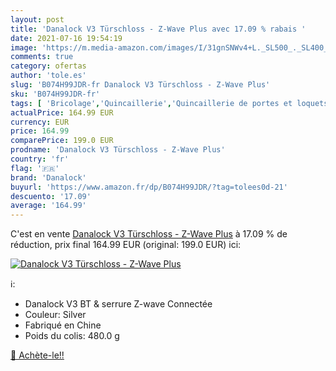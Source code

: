 ```yaml
---
layout: post
title: 'Danalock V3 Türschloss - Z-Wave Plus avec 17.09 % rabais '
date: 2021-07-16 19:54:19
image: 'https://m.media-amazon.com/images/I/31gnSNWv4+L._SL500_._SL400_.jpg'
comments: true
category: ofertas
author: 'tole.es'
slug: 'B074H99JDR-fr Danalock V3 Türschloss - Z-Wave Plus'
sku: 'B074H99JDR-fr'
tags: [ 'Bricolage','Quincaillerie','Quincaillerie de portes et loquets','Sécurité','danalock', ]
actualPrice: 164.99 EUR
currency: EUR
price: 164.99
comparePrice: 199.0 EUR
prodname: 'Danalock V3 Türschloss - Z-Wave Plus'
country: 'fr'
flag: '🇫🇷'
brand: 'Danalock'
buyurl: 'https://www.amazon.fr/dp/B074H99JDR/?tag=tolees0d-21'
descuento: '17.09'
average: '164.99'
---
```


C'est en vente [Danalock V3 Türschloss - Z-Wave Plus](https://www.amazon.fr/dp/B074H99JDR/?tag=tolees0d-21)  à  17.09 % de réduction, prix final  164.99 EUR (original: 199.0 EUR) ici:

[![Danalock V3 Türschloss - Z-Wave Plus](https://m.media-amazon.com/images/I/31gnSNWv4+L._SL500_._SL400_.jpg)](https://www.amazon.fr/dp/B074H99JDR/?tag=tolees0d-21)

ℹ️:

- Danalock V3 BT & serrure Z-wave Connectée
- Couleur: Silver
- Fabriqué en Chine
- Poids du colis: 480.0 g

[🛒 Achète-le!!](https://www.amazon.fr/dp/B074H99JDR/?tag=tolees0d-21)
